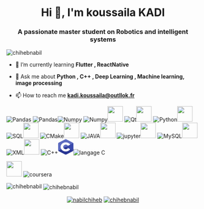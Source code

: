 <h1 align="center">Hi 👋, I'm koussaila KADI</h1>
<h3 align="center">A passionate master student on Robotics and intelligent systems</h3>

<p align="left"> <img src="https://komarev.com/ghpvc/?username=chihebnabil" alt="chihebnabil" /> </p>

- 🌱 I’m currently learning **Flutter , ReactNative**

- 💬 Ask me about **Python , C++ , Deep Learning , Machine learning, image processing**

- 📫 How to reach me **kadi.koussaila@outllok.fr**

<p align="left"> <img src=https://www.vectorlogo.zone/logos/usepanda/usepanda-icon.svg alt="Pandas" width="40" height="40"/> <img src="https://pandas.pydata.org/" alt="Pandas" width="40" height="40"/><img src="https://www.vectorlogo.zone/logos/numpy/numpy-icon.svg" alt="Numpy" width="40" height="40"/> <img src="https://pandas.pydata.org/" alt="Numpy" width="40" height="40"/><img src="https://www.vectorlogo.zone/logos/qtio/qtio-icon.svg" width="40" height="40"/> <img src="https://pandas.pydata.org/" alt="Qt" width="40" height="40"/><img src="https://www.vectorlogo.zone/logos/python/python-icon.svg" width="40" height="40"/> <img src="https://pandas.pydata.org/" alt="Python" width="40" height="40"/><img src="https://www.vectorlogo.zone/logos/sqlite/sqlite-icon.svg" width="40" height="40"/> <img src="https://pandas.pydata.org/" alt="SQL" width="40" height="40"/><img src="https://www.vectorlogo.zone/logos/cmake/cmake-icon.svg" width="40" height="40"/> <img src="https://pandas.pydata.org/" alt="CMake" width="40" height="40"/><img src="https://www.vectorlogo.zone/logos/java/java-icon.svg" width="40" height="40"/> <img src="https://pandas.pydata.org/" alt="JAVA" width="40" height="40"/><img src="https://www.vectorlogo.zone/logos/jupyter/jupyter-icon.svg" width="40" height="40"/> <img src="https://pandas.pydata.org/" alt="jupyter" width="40" height="40"/><img src="https://www.vectorlogo.zone/logos/mysql/mysql-official.svg" width="40" height="40"/> <img src="https://pandas.pydata.org/" alt="MySQL" width="40" height="40"/><img src="https://www.vectorlogo.zone/logos/w3c_xml/w3c_xml-icon.svg" width="40" height="40"/> <img src="https://pandas.pydata.org/" alt="XML" width="40" height="40"/><img src="https://github.com/isocpp/logos/blob/master/cpp_logo.svg" width="40" height="40"/> <img src="https://pandas.pydata.org/" alt="C++" width="40" height="40"/><img src ="https://github.com/Koussailakadi/koussailaKADI/blob/main/Icone/c-program.svg"   width="40" height="40"/><img src="https://pandas.pydata.org/" alt="langage C" width="40" height="40"/>
  
  
  
  
  
 

  
  
  
<img src="https://www.vectorlogo.zone/logos/coursera/coursera-icon.svg" width="40" height="40"/> <img src="https://pandas.pydata.org/" alt="coursera" width="40" height="40"/>
  
  
  
  
<p><img align="left" src="https://github-readme-stats.vercel.app/api/top-langs/?username=chihebnabil&layout=compact&hide=html" alt="chihebnabil" /></p>

<p>&nbsp;<img align="center" src="https://github-readme-stats.vercel.app/api?username=chihebnabil&show_icons=true" alt="chihebnabil" /></p>

<p align="center">
<a href="https://twitter.com/nabilchiheb" target="blank"><img align="center" src="https://cdn.jsdelivr.net/npm/simple-icons@3.0.1/icons/twitter.svg" alt="nabilchiheb" height="30" width="30" /></a>
<a href="https://fb.com/chihebnabil" target="blank"><img align="center" src="https://cdn.jsdelivr.net/npm/simple-icons@3.0.1/icons/facebook.svg" alt="chihebnabil" height="30" width="30" /></a>
</p>

